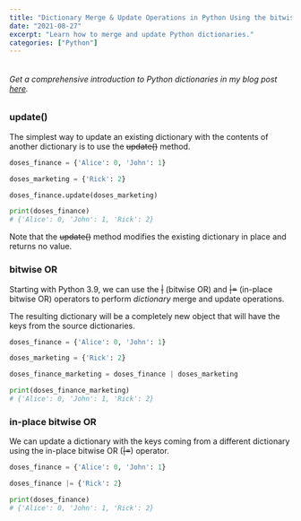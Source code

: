 ```yaml
---
title: "Dictionary Merge & Update Operations in Python Using the bitwise OR Operator"
date: "2021-08-27"
excerpt: "Learn how to merge and update Python dictionaries."
categories: ["Python"]
---
```


```toc

```

###### Get a comprehensive introduction to Python dictionaries in my blog post [here](https://hemanta.io/a-comprehensive-guide-to-python-dictionaries/).

### update()

The simplest way to update an existing dictionary with the contents of another dictionary is to use the ~~update()~~ method.

```py {numberLines}
doses_finance = {'Alice': 0, 'John': 1}

doses_marketing = {'Rick': 2}

doses_finance.update(doses_marketing)

print(doses_finance)
# {'Alice': 0, 'John': 1, 'Rick': 2}
```

Note that the ~~update()~~ method modifies the existing dictionary in place and returns no value.

### bitwise OR

Starting with Python 3.9, we can use the ~~|~~ (bitwise OR) and ~~|=~~ (in-place bitwise OR) operators to perform _dictionary_ merge and update operations.

The resulting dictionary will be a completely new object that will have the keys from the source dictionaries.

```py {numberLines}
doses_finance = {'Alice': 0, 'John': 1}

doses_marketing = {'Rick': 2}

doses_finance_marketing = doses_finance | doses_marketing

print(doses_finance_marketing)
# {'Alice': 0, 'John': 1, 'Rick': 2}
```

### in-place bitwise OR

We can update a dictionary with the keys coming from a different dictionary using the in-place bitwise OR (~~|=~~) operator.

```py {numberLines}
doses_finance = {'Alice': 0, 'John': 1}

doses_finance |= {'Rick': 2}

print(doses_finance)
# {'Alice': 0, 'John': 1, 'Rick': 2}
```
